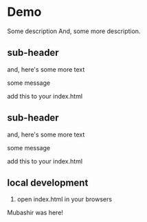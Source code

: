 # Demo

Some description
And, some more description.

## sub-header
and, here's some more text

some message


add this to your index.html

## sub-header
and, here's some more text

some message

add this to your index.html

## local development

1. open index.html in your browsers

Mubashir was here!

